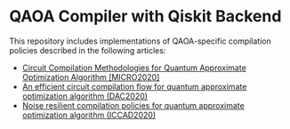 # QAOA Compiler with Qiskit Backend

This repository includes implementations of QAOA-specific compilation policies described in the following articles:
* [Circuit Compilation Methodologies for Quantum Approximate Optimization Algorithm [MICRO2020]](https://ieeexplore.ieee.org/iel7/9251289/9251849/09251960.pdf?casa_token=bS5P0P7L7W8AAAAA:dWCmbrvC98xyVninXaiZoDweR1C3tPJ7q9YCTeLq_1SPa_HBC6-GBdHjGwgvgigid8CDjoA)
* [An efficient circuit compilation flow for quantum approximate optimization algorithm (DAC2020)](https://ieeexplore.ieee.org/iel7/9211868/9218488/09218558.pdf?casa_token=OkGG7zPyUMYAAAAA:qcKOGwF3jq3tW9F4bfVBoYW78tDlGZnD4LhjXhLN51kreccFfOqiQLEDdvYtRgHQFabAGPI)
* [Noise resilient compilation policies for quantum approximate optimization algorithm (ICCAD2020)](https://dl.acm.org/doi/pdf/10.1145/3400302.3415745?casa_token=D_dOwFq1iIsAAAAA:8mS78EK6GYdV7ELjeh01mi-3lSZRgI9yWeWtYq2o5VBHiCooCPFGZDI5PVbcE12ezLOGNOBDno4)
